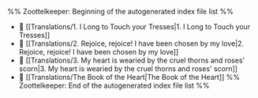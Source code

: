 %% Zoottelkeeper: Beginning of the autogenerated index file list  %%
- 📄 [[Translations/1. I Long to Touch your Tresses|1. I Long to Touch your Tresses]]
- 📄 [[Translations/2. Rejoice, rejoice! I have been chosen by my love|2. Rejoice, rejoice! I have been chosen by my love]]
- 📄 [[Translations/3. My heart is wearied by the cruel thorns and roses' scorn|3. My heart is wearied by the cruel thorns and roses' scorn]]
- 📄 [[Translations/The Book of the Heart|The Book of the Heart]]
%% Zoottelkeeper: End of the autogenerated index file list  %%
